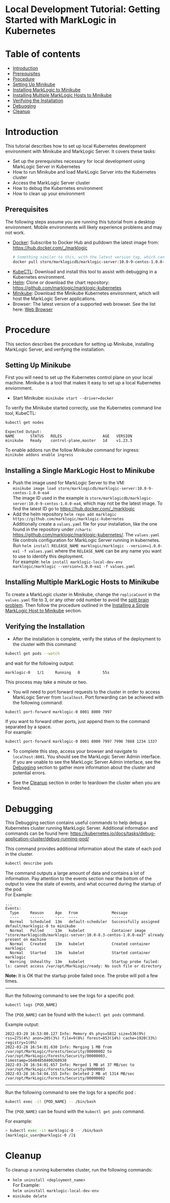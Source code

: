 # Local Development Tutorial: Getting Started with MarkLogic in Kubernetes

# Table of contents
* [Introduction](#Introduction)
* [Prerequisites](##Prerequisites)
* [Procedure](#Procedure)
* [Setting Up Minikube](##Setting-Up-Minikube)
* [Installing MarkLogic to Minikube](##Installing-a-Single-MarkLogic-Host-to-Minikube)
* [Installing Multiple MarkLogic Hosts to Minikube](##Installing-Multiple-MarkLogic-Hosts-to-Minikube)
* [Verifying the Installation](##Verifying-the-Installation)
* [Debugging](#Debugging)
* [Cleanup](#Cleanup)

# Introduction
This tutorial describes how to set up local Kubernetes development environment with Minikube and MarkLogic Server. It covers these tasks:
- Set up the prerequisites necessary for local development using MarkLogic Server in Kubernetes 
- How to run Minikube and load MarkLogic Server into the Kubernetes cluster 
- Access the MarkLogic Server cluster
- How to debug the Kubernetes environment 
- How to clean up your environment


## Prerequisites
The following steps assume you are running this tutorial from a desktop environment. Mobile environments will likely experience problems and may not work.
- [Docker](https://docs.docker.com/engine/install/): Subscribe to Docker Hub and pulldown the latest image from: https://hub.docker.com/_/marklogic
  ```sh
  # Something similar to this, with the latest version tag, which can be found on the dockerhub link above
  docker pull store/marklogicdb/marklogic-server:10.0-9-centos-1.0.0-ea4 
  ```
- [KubeCTL](https://kubernetes.io/docs/tasks/tools/):  Download and install this tool to assist with debugging in a Kubernetes environment. 
- [Helm](https://helm.sh/docs/intro/install/):  Clone or download the chart repository: https://github.com/marklogic/marklogic-kubernetes
- [Minikube](https://k8s-docs.netlify.app/en/docs/tasks/tools/install-minikube/): Download the Minikube Kubernetes environment, which will host the MarkLogic Server applications.
- Browser: The latest version of a supported web browser. See the list here: [Web Browser](https://developer.marklogic.com/products/support-matrix/) 


# Procedure 
This section describes the procedure for setting up Minikube, installing MarkLogic Server, and verifying the installation. 


## Setting Up Minikube
First you will need to set up the Kubernetes control plane on your local machine. Minikube is a tool that makes it easy to set up a local Kubernetes enviornment.

- Start Minikube: `minikube start --driver=docker`

To verify the Minikube started correctly, use the Kubernetes command line tool, KubeCTL:  

```sh
kubectl get nodes
```
```
Expected Output: 
NAME       STATUS   ROLES                  AGE   VERSION
minikube   Ready    control-plane,master   1d    v1.23.3
```

 To enable addons run the follow Minikube command for ingress:     
 `minikube addons enable ingress`  
##  Installing a Single MarkLogic Host to Minikube
- Push the image used for MarkLogic Server to the VM:   
`minikube image load store/marklogicdb/marklogic-server:10.0-9-centos-1.0.0-ea4`  
  The image ID used in the example is `store/marklogicdb/marklogic-server:10.0-9-centos-1.0.0-ea4`, which may not be the latest image. To find the latest ID go to https://hub.docker.com/_/marklogic  
- Add the helm repository
  `helm repo add marklogic https://github.com/marklogic/marklogic-kubernetes`  
  Additionally create a `values.yaml` file for your installation, like the one found in the repository under `/charts`: https://github.com/marklogic/marklogic-kubernetes/. The `values.yaml` file controls configuration for MarkLogic Server running in kubernetes. 
  Run `helm install RELEASE_NAME marklogic/marklogic --version=1.0.0-ea1 -f values.yaml` where the `RELEASE_NAME` can be any name you want to use to identify this deployment.    
  For example: `helm install marklogic-local-dev-env marklogic/marklogic --version=1.0.0-ea1 -f values.yaml`
## Installing Multiple MarkLogic Hosts to Minikube
To create a MarkLogic cluster in Minikube, change the `replicaCount` in the `values.yaml` file to 3, or any other odd number to avoid the [split brain problem](https://help.marklogic.com/Knowledgebase/Article/View/119/0/start-up-quorum-and-forest-level-failover). Then follow the procedure outlined in the [Installing a Single MarkLogic Host to Minikube](##Installing-a-Single-MarkLogic-Host-to-Minikube) section. 

## Verifying the Installation
- After the installation is complete, verify the status of the deployment to the cluster with this command:
```sh
kubectl get pods --watch 
```
and wait for the following output: 
```
marklogic-0   1/1     Running   0          55s
```
This process may take a minute or two.

- You will need to port forward requests to the cluster in order to access MarkLogic Server from `localhost`. Port forwarding can be achieved with the following command:
```sh
kubectl port-forward marklogic-0 8001 8000 7997
```
 If you want to forward other ports, just append them to the command separated by a space.  
For example: 

```sh
kubectl port-forward marklogic-0 8001 8000 7997 7996 7888 1234 1337
```


- To complete this step, access your browser and navigate to `localhost:8001`. You should see the MarkLogic Server Admin interface.
If you are unable to see the MarkLogic Server Admin interface, see the [Debugging](#Debugging) section to gather more information about the cluster and potential errors. 

- See the [Cleanup](#Cleanup) section in order to teardown the cluster when you are finished. 

# Debugging
This Debugging section contains useful commands to help debug a Kubernetes cluster running MarkLogic Server. Additional information and commands can be found here: https://kubernetes.io/docs/tasks/debug-application-cluster/debug-running-pod/

This command provides additional information about the state of each pod in the cluster. 

```sh
kubectl describe pods
```
The command outputs a large amount of data and contains a lot of information. Pay attention to the events section near the bottom of the output to view the state of events, and what occurred during the startup of the pod.  
For Example:

```
...
Events:
  Type     Reason     Age   From               Message
  ----     ------     ----  ----               -------
  Normal   Scheduled  13m   default-scheduler  Successfully assigned default/marklogic-0 to minikube
  Normal   Pulled     13m   kubelet            Container image "store/marklogicdb/marklogic-server:10.0-8.3-centos-1.0.0-ea3" already present on machine
  Normal   Created    13m   kubelet            Created container marklogic
  Normal   Started    13m   kubelet            Started container marklogic
  Warning  Unhealthy  13m   kubelet            Startup probe failed: ls: cannot access /var/opt/MarkLogic/ready: No such file or directory
```
**Note:** It is OK that the startup probe failed once. The probe will poll a few times. 

-----

Run the following command to see the logs for a specific pod:
```sh
kubectl logs {POD_NAME} 
```
The `{POD_NAME}` can be found with the `kubectl get pods` command. 

Example output: 

```
2022-03-28 16:53:00.127 Info: Memory 4% phys=5812 size=536(9%) rss=275(4%) anon=205(3%) file=9(0%) forest=853(14%) cache=1920(33%) registry=1(0%)
2022-03-28 16:54:01.630 Info: Merging 1 MB from /var/opt/MarkLogic/Forests/Security/00000002 to /var/opt/MarkLogic/Forests/Security/00000003, timestamp=16484858400268930
2022-03-28 16:54:01.657 Info: Merged 1 MB at 37 MB/sec to /var/opt/MarkLogic/Forests/Security/00000003
2022-03-28 16:54:04.155 Info: Deleted 2 MB at 1314 MB/sec /var/opt/MarkLogic/Forests/Security/00000002
```

-----

Run the following command to see the logs for a specific pod : 

```sh
kubectl exec -it {POD_NAME} -- /bin/bash
```
The `{POD_NAME}` can be found with the `kubectl get pods` command.

For example:
```sh
> kubectl exec -it marklogic-0 -- /bin/bash
[marklogic_user@marklogic-0 /]$ 
```

# Cleanup 
To cleanup a running kubernetes cluster, run the following commands:
- `helm uninstall <deployment_name>`   
  For Example:   
  `helm uninstall marklogic-local-dev-env`
- `minikube delete`
